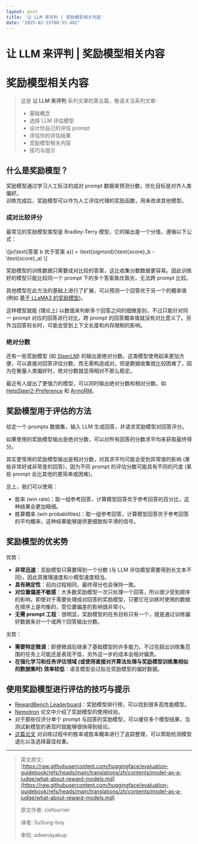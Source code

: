 ```yaml
---
layout: post
title: '让 LLM 来评判 | 奖励模型相关内容'
date: "2025-02-15T00:35:48Z"
---
```

让 LLM 来评判 | 奖励模型相关内容
====================

奖励模型相关内容
========

> 这是 **让 LLM 来评判** 系列文章的第五篇，敬请关注系列文章:
> 
> *   基础概念
> *   选择 LLM 评估模型
> *   设计你自己的评估 prompt
> *   评估你的评估结果
> *   奖励模型相关内容
> *   技巧与提示

什么是奖励模型？
--------

奖励模型通过学习人工标注的成对 prompt 数据来预测分数，优化目标是对齐人类偏好。  
训练完成后，奖励模型可以作为人工评估代理的奖励函数，用来改进其他模型。

### 成对比较评分

最常见的奖励模型类型是 Bradley-Terry 模型，它的输出是一个分值，遵循以下公式：

\\\[p(\\text{答案 b 优于答案 a}) = \\text{sigmoid}(\\text{score}\_b - \\text{score}\_a) \\\]

奖励模型的训练数据只需要成对比较的答案，这比收集分数数据更容易。因此训练好的模型只能比较同一个 prompt 下的多个答案孰优孰劣，无法跨 prompt 比较。

其他模型在此方法的基础上进行了扩展，可以预测一个回答优于另一个的概率值 (例如 [基于 LLaMA3 的奖励模型](https://huggingface.co/RLHFlow/pair-preference-model-LLaMA3-8B))。

这样模型就能 (理论上) 以数值来判断多个回答之间的细微差别，不过只能针对同一 prompt 对应的回答进行对比，跨 prompt 的回答概率值就没有对比意义了。另外当回答较长时，可能会受到上下文长度和内存限制的影响。

### 绝对分数

还有一些奖励模型 (如 [SteerLM](https://arxiv.org/abs/2311.09528)) 的输出是绝对分数。这类模型使用起来更加方便，可以直接对回答评估分数，而无需构造成对。但是数据收集就比较困难了，因为在衡量人类偏好时，绝对分数就显得相对不那么稳定。

最近有人提出了更强力的模型，可以同时输出绝对分数和相对分数。如 [HelpSteer2-Preference](https://arxiv.org/abs/2410.01257) 和 [ArmoRM](https://arxiv.org/abs/2406.12845)。

奖励模型用于评估的方法
-----------

给定一个 prompts 数据集，输入 LLM 生成回答，并请求奖励模型对回答评分。

如果使用的奖励模型输出是绝对分数，可以对所有回答的分数求平均来获取最终得分。

其实更常用的奖励模型输出是相对分数，对其求平均可能会受到异常值的影响 (某些非常好或非常差的回答)，因为不同 prompt 的评估分数可能具有不同的尺度 (某些 prompt 会比其他的更简单或困难)。

总上，我们可以使用：

*   胜率 (win rate)：取一组参考回答，计算模型回答优于参考回答的百分比，这种结果会更加精细。
*   胜算概率 (win probabilities)：取一组参考回答，计算模型回答优于参考回答的平均概率，这种结果能够提供更细致和平滑的信号。

奖励模型的优劣势
--------

优势：

*   **非常迅速**：奖励模型只需要得到一个分数 (与 LLM 评估模型需要得到长文本不同)，因此其推理速度和小模型速度相当。
*   **具有确定性**：前向过程相同，最终得分也会保持一致。
*   **对位置偏差不敏感**：大多数奖励模型一次只处理一个回答，所以很少受到顺序的影响。即使对于需要处理成对回答的奖励模型，只要它在训练时使用的数据在顺序上是均衡的，受位置偏差的影响很非常小。
*   **无需 prompt 工程**：很明显，奖励模型的任务目标只有一个，就是通过训练偏好数据来对一个或两个回答输出分数。

劣势：

*   **需要特定微调**：即便微调后继承了基础模型的许多能力，不过在超出训练集范围的任务上可能还是表现不佳，另外这一步的成本会相对偏贵。
*   **在强化学习和任务评估领域 (或使用直接对齐算法处理与奖励模型训练集相似的数据集时) 效率较低**：语言模型会过拟合奖励模型的偏好数据。

使用奖励模型进行评估的技巧与提示
----------------

*   [RewardBench Leaderboard](https://huggingface.co/spaces/allenai/reward-bench)：奖励模型排行榜，可以找到很多高性能模型。
*   [Nemotron](https://arxiv.org/abs/2406.11704) 论文中介绍了奖励模型的使用经验。
*   对于那些仅评分单个 prompt 与回答的奖励模型，可以缓存多个模型结果，当测试新模型的表现时就能够很快得到结论。
*   [这篇论文](https://arxiv.org/abs/2410.11677v1) 对训练过程中的胜率或胜率概率进行了追踪整理，可以帮助检测模型退化以及选择最佳权重。

* * *

> 英文原文: [https://raw.githubusercontent.com/huggingface/evaluation-guidebook/refs/heads/main/translations/zh/contents/model-as-a-judge/what-about-reward-models.md](https://raw.githubusercontent.com/huggingface/evaluation-guidebook/refs/heads/main/translations/zh/contents/model-as-a-judge/what-about-reward-models.md)
> 
> 原文作者: clefourrier
> 
> 译者: SuSung-boy
> 
> 审校: adeenayakup